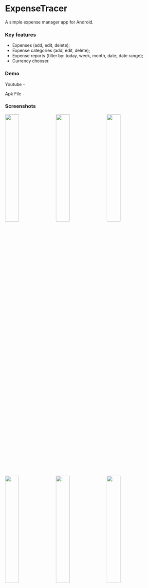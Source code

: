 # ExpenseTracer

A simple expense manager app for Android.

### Key features

- Expenses (add, edit, delete);
- Expense categories (add, edit, delete);
- Expense reports (filter by: today, week, month, date, date range);
- Currency chooser. 

### Demo

Youtube - 

Apk File -


### Screenshots

<p>
<img src="../gh-pages/img/navigation.png?raw=true" width="30%" </img>
&nbsp;&nbsp;
<img src="../gh-pages/img/today.png?raw=true" width="30%" </img>
&nbsp;&nbsp;
<img src="../gh-pages/img/new_expense.png?raw=true" width="30%" </img>
</p>

<p>
<img src="../gh-pages/img/filter.png?raw=true" width="30%" </img>
&nbsp;&nbsp;
<img src="../gh-pages/img/report.png?raw=true" width="30%" </img>
&nbsp;&nbsp;
<img src="../gh-pages/img/categories.png?raw=true" width="30%" </img>
</p>
